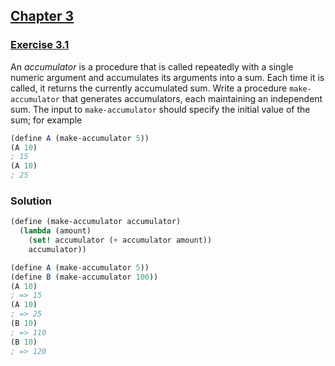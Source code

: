 ## [Chapter 3](../index.md#3-Modularity-Objects-and-State)

### [Exercise 3.1](https://mitpress.mit.edu/sites/default/files/sicp/full-text/book/book-Z-H-20.html#%_thm_3.1)

An _accumulator_ is a procedure that is called repeatedly with a single numeric argument and accumulates its arguments into a sum. Each time it is called, it returns the currently accumulated sum. Write a procedure `make-accumulator` that generates accumulators, each maintaining an independent sum. The input to `make-accumulator` should specify the initial value of the sum; for example

```scheme
(define A (make-accumulator 5))
(A 10)
; 15
(A 10)
; 25
```

### Solution

```scheme
(define (make-accumulator accumulator)
  (lambda (amount)
    (set! accumulator (+ accumulator amount))
    accumulator))

(define A (make-accumulator 5))
(define B (make-accumulator 100))
(A 10)
; => 15
(A 10)
; => 25
(B 10)
; => 110
(B 10)
; => 120
```


